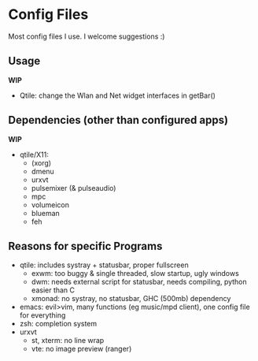 # Config Files
Most config files I use. I welcome suggestions :)

## Usage
**WIP**
* Qtile: change the Wlan and Net widget interfaces in getBar()

## Dependencies (other than configured apps)
**WIP**
* qtile/X11:
  * (xorg)
  * dmenu
  * urxvt
  * pulsemixer (& pulseaudio)
  * mpc
  * volumeicon
  * blueman
  * feh

## Reasons for specific Programs
* qtile: includes systray + statusbar, proper fullscreen
  * exwm: too buggy & single threaded, slow startup, ugly windows
  * dwm: needs external script for statusbar, needs compiling, python easier than C
  * xmonad: no systray, no statusbar, GHC (500mb) dependency
* emacs: evil>vim, many functions (eg music/mpd client), one config file for everything
* zsh: completion system
* urxvt
  * st, xterm: no line wrap
  * vte: no image preview (ranger)
